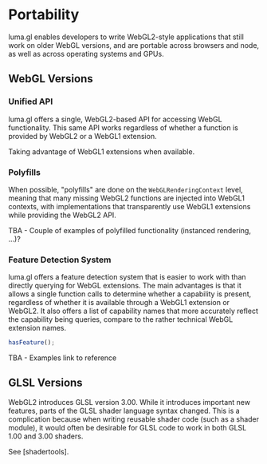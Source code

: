 # Portability

luma.gl enables developers to write WebGL2-style applications that still work on older WebGL versions, and are portable across browsers and node, as well as across operating systems and GPUs.

## WebGL Versions

### Unified API

luma.gl offers a single, WebGL2-based API for accessing WebGL functionality. This same API works regardless of whether a function is provided by WebGL2 or a WebGL1 extension.

Taking advantage of WebGL1 extensions when available.

### Polyfills

When possible, "polyfills" are done on the `WebGLRenderingContext` level, meaning that many missing WebGL2 functions are injected into WebGL1 contexts, with implementations that transparently use WebGL1 extensions while providing the WebGL2 API.

TBA - Couple of examples of polyfilled functionality (instanced rendering, ...)?


### Feature Detection System

luma.gl offers a feature detection system that is easier to work with than directly querying for WebGL extensions. The main advantages is that it allows a single function calls to determine whether a capability is present, regardless of whether it is available through a WebGL1 extension or WebGL2. It also offers a list of capability names that more accurately reflect the capability being queries, compare to the rather technical WebGL extension names.

```js
hasFeature();
```

TBA - Examples link to reference



## GLSL Versions

WebGL2 introduces GLSL version 3.00. While it introduces important new features, parts of the GLSL shader language syntax changed. This is a complication because when writing reusable shader code (such as a shader module), it would often be desirable for GLSL code to work in both GLSL 1.00 and 3.00 shaders.

See [shadertools].
